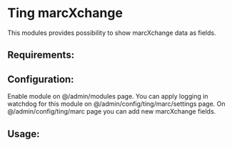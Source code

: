 Ting marcXchange
================

This modules provides possibility to show marcXchange data as fields.

## Requirements:

## Configuration:
Enable module on @/admin/modules page.
You can apply logging in watchdog for this module on @/admin/config/ting/marc/settings page.
On @/admin/config/ting/marc page you can add new marcXchange fields.

## Usage:
